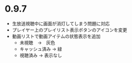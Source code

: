 ﻿# 0.9.7

* 生放送視聴中に画面が消灯してしまう問題に対応
* プレイヤー上のプレイリスト表示ボタンのアイコンを変更
* 動画リストで動画アイテムの状態表示を追加
  * 未視聴　→　灰色
  * キャッシュ済み → 緑
  * 視聴済み → 表示なし